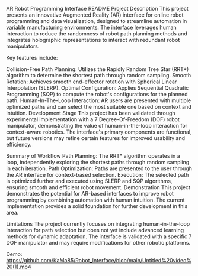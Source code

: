 
AR Robot Programming Interface README
Project Description
This project presents an innovative Augmented Reality (AR) interface for online robot programming and data visualization, designed to streamline automation in variable manufacturing environments. The interface leverages human interaction to reduce the randomness of robot path planning methods and integrates holographic representations to interact with redundant robot manipulators.

Key features include:

Collision-Free Path Planning: Utilizes the Rapidly Random Tree Star (RRT*) algorithm to determine the shortest path through random sampling.
Smooth Rotation: Achieves smooth end-effector rotation with Spherical Linear Interpolation (SLERP).
Optimal Configuration: Applies Sequential Quadratic Programming (SQP) to compute the robot's configurations for the planned path.
Human-In-The-Loop Interaction: AR users are presented with multiple optimized paths and can select the most suitable one based on context and intuition.
Development Stage
This project has been validated through experimental implementation with a 7 Degree-Of-Freedom (DOF) robot manipulator, demonstrating the value of human-in-the-loop interaction for context-aware robotics. The interface's primary components are functional, but future versions may refine certain features for improved usability and efficiency.

Summary of Workflow
Path Planning: The RRT* algorithm operates in a loop, independently exploring the shortest paths through random sampling in each iteration.
Path Optimization: Paths are presented to the user through the AR interface for context-based selection.
Execution: The selected path is optimized further and executed using SLERP and SQP algorithms, ensuring smooth and efficient robot movement.
Demonstration
This project demonstrates the potential for AR-based interfaces to improve robot programming by combining automation with human intuition. The current implementation provides a solid foundation for further development in this area.

Limitations
The project currently focuses on integrating human-in-the-loop interaction for path selection but does not yet include advanced learning methods for dynamic adaptation.
The interface is validated with a specific 7 DOF manipulator and may require modifications for other robotic platforms.

Demo:
https://github.com/KaMa85/Robot_Interface/blob/main/Untitled%20video%20(1).mp4
